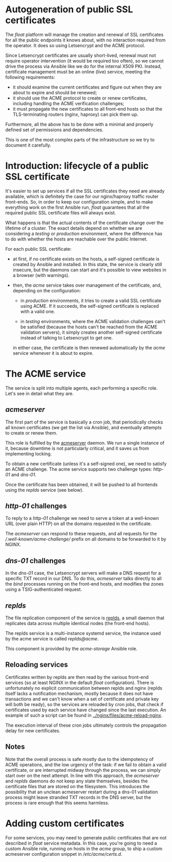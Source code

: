 Autogeneration of public SSL certificates
===

The *float* platform will manage the creation and renewal of SSL
certificates for all the public endpoints it knows about, with no
interaction required from the operator. It does so using Letsencrypt
and the ACME protocol.

Since Letsencrypt certificates are usually short-lived, renewal must
not require operator intervention (it would be required too often), so
we cannot drive the process via Ansible like we do for the internal
X509 PKI. Instead, certificate management must be an online (live)
service, meeting the following requirements:

* it should examine the current certificates and figure out when they
  are about to expire and should be renewed;
* it should use the ACME protocol to create or renew certificates,
  including handling the ACME verification challenges;
* it must propagate the new certificates to all front-end hosts so
  that the TLS-terminating routers (nginx, haproxy) can pick them up.

Furthermore, all the above has to be done with a minimal and properly
defined set of permissions and dependencies.

This is one of the most complex parts of the infrastructure so we try
to document it carefully.

# Introduction: lifecycle of a public SSL certificate

It's easier to set up services if all the SSL certificates they need
are already available, which is definitely the case for our
nginx/haproxy traffic router front-ends. So, in order to keep our
configuration simple, and to make everything work on the first Ansible
run, *float* guarantees that all the required public SSL certificate
files will always exist.

What happens is that the actual contents of the certificate change
over the lifetime of a cluster. The exact details depend on whether we
are considering a *testing* or *production* environment, where the
difference has to do with whether the hosts are reachable over the
public Internet.

For each public SSL certificate:

* at first, if no certificate exists on the hosts, a self-signed
  certificate is created by Ansible and installed. In this state, the
  service is clearly still insecure, but the daemons can start and
  it's possible to view websites in a browser (with warnings).

* then, the *acme* service takes over management of the certificate,
  and, depending on the configuration:

  * in *production* environments, it tries to create a valid SSL
    certificate using ACME. If it succeeds, the self-signed
    certificate is replaced with a valid one.

  * in *testing* environments, where the ACME validation challenges
    can't be satisfied (because the hosts can't be reached from the
    ACME validation servers), it simply creates another self-signed
    certificate instead of talking to Letsencrypt to get one.

  in either case, the certificate is then renewed automatically by
  the *acme* service whenever it is about to expire.


# The ACME service

The service is split into multiple agents, each performing a specific
role. Let's see in detail what they are.

## *acmeserver*

The first part of the service is basically a cron job, that
periodically checks all known certificates (we get the list via
Ansible), and eventually attempts to create or renew them.

This role is fulfilled by the
[acmeserver](https://git.autistici.org/ai3/acmeserver) daemon. We run
a single instance of it, because downtime is not particularly
critical, and it saves us from implementing locking.

To obtain a new certificate (unless it's a self-signed one), we need
to satisfy an ACME challenge. The acme service supports two challenge
types: *http-01* and *dns-01*.

Once the certificate has been obtained, it will be pushed to all
frontends using the *replds* service (see below).

## *http-01* challenges

To reply to a *http-01* challenge we need to serve a token at a
well-known URL (over plain HTTP) on all the domains requested in the
certificate.

The *acmeserver* can respond to these requests, and all requests for
the */.well-known/acme-challenge/* prefix on all domains to be
forwarded to it by NGINX.

## *dns-01* challenges

In the *dns-01* case, the Letsencrypt servers will make a DNS request
for a specific TXT record in our DNS. To do this, *acmeserver* talks
directly to all the *bind* processes running on the front-end hosts,
and modifies the zones using a TSIG-authenticated request.

## *replds*

The file replication component of the service is
[replds](https://git.autistici.org/ai3/replds), a small daemon that
replicates data across multiple identical nodes (the front-end hosts).

The replds service is a multi-instance systemd service, the instance
used by the acme service is called *replds@acme*.

This component is provided by the *acme-storage* Ansible role.

## Reloading services

Certificates written by replds are then read by the various front-end
services (so at least NGINX in the default *float*
configuration). There is unfortunately no explicit communication
between replds and nginx (replds itself lacks a notification
mechanism, mostly because it does not have transactions and we can't
know when a set of certificate and private key will both be ready), so
the services are reloaded by cron jobs, that check if certificates
used by each service have changed since the last execution. An example
of such a script can be found in
[../nginx/files/acme-reload-nginx](acme-reload-nginx).

The execution interval of these cron jobs ultimately controls the
propagation delay for new certificates.

## Notes

Note that the overall process is safe mostly due to the idempotency of
ACME operations, and the low urgency of the task: if we fail to obtain
a valid certificate, or are interrupted midway through the process, we
can simply start over on the next attempt. In line with this approach,
the *acmeserver* and *replds* daemons do not keep any state
themselves, besides the certificate files that are stored on the
filesystem. This introduces the possibility that an unclean acmeserver
restart during a dns-01 validation process might leave stranded TXT
records in the DNS server, but the process is rare enough that this
seems harmless.

# Adding custom certificates

For some services, you may need to generate public certificates that
are not described in *float* service metadata. In this case, you're
going to need a custom Ansible role, running on hosts in the *acme*
group, to ship a custom acmeserver configuration snippet in
*/etc/acme/certs.d*.
